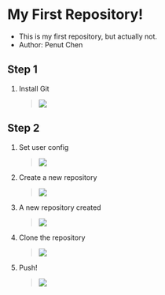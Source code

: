 # My First Repository!

+ This is my first repository, but actually not.
+ Author: Penut Chen

## Step 1
1. Install Git
	> ![](https://i.imgur.com/kVZGWa9.png)

## Step 2
1. Set user config
	> ![](https://i.imgur.com/71uKa2m.png)
2. Create a new repository
	> ![](https://i.imgur.com/ZjHiLcv.png)
3. A new repository created
	> ![](https://i.imgur.com/JdXZcBR.png)
4. Clone the repository
	> ![](https://i.imgur.com/4BoXEWR.png)
5. Push!
	> ![](https://i.imgur.com/flUnqD3.png)
